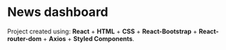 # News dashboard

Project created using: **React** + **HTML** + **CSS** + **React-Bootstrap** + **React-router-dom** + **Axios** + **Styled Components**.
